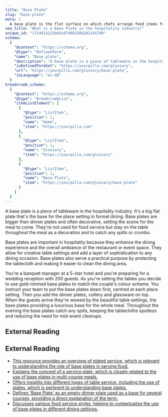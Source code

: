 ```yaml
---
title: "Base Plate"
slug: "base-plate"
meta: |
  A base plate is the flat surface on which chefs arrange food items for plating. It helps create visually appealing presentations in restaurants and cafes.
seo_title: "What is a Base Plate in the hospitality industry?"
unique_id: "1724413223945x874881586282191700"
schema:
  {
    "@context": "https://schema.org",
    "@type": "DefinedTerm",
    "name": "Base plate",
    "description": "A base plate is a piece of tableware in the hospitality industry. It is a large flat plate that serves as the foundation for a formal place setting, offering a decorative base that catches spills and crumbs.",
    "inDefinedTermSet": "https://yourpilla.com/glossary",
    "url": "https://yourpilla.com/glossary/base-plate",
    "inLanguage": "en-GB"
  }
breadcrumb_schema:
  {
    "@context": "https://schema.org",
    "@type": "BreadcrumbList",
    "itemListElement": [
      {
        "@type": "ListItem",
        "position": 1,
        "name": "Home",
        "item": "https://yourpilla.com"
      },
      {
        "@type": "ListItem",
        "position": 2,
        "name": "Glossary",
        "item": "https://yourpilla.com/glossary"
      },
      {
        "@type": "ListItem",
        "position": 3,
        "name": "Base Plate",
        "item": "https://yourpilla.com/glossary/base-plate"
      }
    ]
  }
---
```


A base plate is a piece of tableware in the hospitality industry. It's a big flat plate that's the base for the place setting in formal dining. Base plates are bigger than dinner plates and often decorative, setting the scene for the meal to come. They're not used for food service but stay on the table throughout the meal as a decoration and to catch any spills or crumbs.

Base plates are important in hospitality because they enhance the dining experience and the overall ambiance of the restaurant or event space. They allow for creative table settings and add a layer of sophistication to any dining occasion. Base plates also serve a practical purpose by protecting the tablecloth and making it easier to clean the dining area.

You're a banquet manager at a 5-star hotel and you're preparing for a wedding reception with 200 guests. As you're setting the tables you decide to use gold-rimmed base plates to match the couple's colour scheme. You instruct your team to put the base plates down first, centred at each place setting. Then you add the dinner plates, cutlery and glassware on top. When the guests arrive they're wowed by the beautiful table settings, the base plates providing a luxurious base for the whole meal. Throughout the evening the base plates catch any spills, keeping the tablecloths spotless and reducing the need for mid-event cleanups.

## External Reading



## External Reading

*   [This resource provides an overview of plated service, which is relevant to understanding the role of base plates in serving food.](https://www.instawork.com/blog/instawork-basics-of-serving-clearing-plated-service)
*   [Explains the concept of a service plate, which is closely related to the use of base plates in multi-course meals.](https://dianegottsman.com/2015/02/12/dining-etiquette-service-plate/)
*   [Offers insights into different types of table service, including the use of plates, which is pertinent to understanding base plates.](https://www.cvent.com/au/blog/events/guide-various-types-table-service)
*   [Defines 'Base Plate' as an empty dinner plate used as a base for several courses, providing a direct explanation of the term.](https://pvd.library.jwu.edu/wordlist_hosp1)
*   [Discusses various food service styles, helping to contextualize the use of base plates in different dining settings.](https://www.cvent.com/en/blog/events/food-service-styles)
